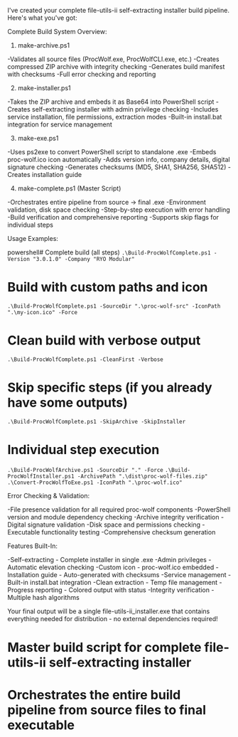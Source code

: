 I've created your complete file-utils-ii self-extracting installer build pipeline.
Here's what you've got:

Complete Build System Overview:


1. make-archive.ps1

-Validates all source files (ProcWolf.exe, ProcWolfCLI.exe, etc.)
-Creates compressed ZIP archive with integrity checking
-Generates build manifest with checksums
-Full error checking and reporting


2. make-installer.ps1

-Takes the ZIP archive and embeds it as Base64 into PowerShell script
-Creates self-extracting installer with admin privilege checking
-Includes service installation, file permissions, extraction modes
-Built-in install.bat integration for service management


3. make-exe.ps1

-Uses ps2exe to convert PowerShell script to standalone .exe
-Embeds proc-wolf.ico icon automatically
-Adds version info, company details, digital signature checking
-Generates checksums (MD5, SHA1, SHA256, SHA512)
-Creates installation guide


4. make-complete.ps1 (Master Script)

-Orchestrates entire pipeline from source → final .exe
-Environment validation, disk space checking
-Step-by-step execution with error handling
-Build verification and comprehensive reporting
-Supports skip flags for individual steps


Usage Examples:

powershell# Complete build (all steps)
`.\Build-ProcWolfComplete.ps1 -Version "3.0.1.0" -Company "RYO Modular"`

# Build with custom paths and icon
`.\Build-ProcWolfComplete.ps1 -SourceDir ".\proc-wolf-src" -IconPath ".\my-icon.ico" -Force`

# Clean build with verbose output
`.\Build-ProcWolfComplete.ps1 -CleanFirst -Verbose`

# Skip specific steps (if you already have some outputs)
`.\Build-ProcWolfComplete.ps1 -SkipArchive -SkipInstaller`

# Individual step execution
`.\Build-ProcWolfArchive.ps1 -SourceDir "." -Force`
`.\Build-ProcWolfInstaller.ps1 -ArchivePath ".\dist\proc-wolf-files.zip"`
`.\Convert-ProcWolfToExe.ps1 -IconPath ".\proc-wolf.ico"`


Error Checking & Validation:

-File presence validation for all required proc-wolf components
-PowerShell version and module dependency checking
-Archive integrity verification
-Digital signature validation
-Disk space and permissions checking
-Executable functionality testing
-Comprehensive checksum generation


Features Built-In:

-Self-extracting - Complete installer in single .exe
-Admin privileges - Automatic elevation checking
-Custom icon - proc-wolf.ico embedded
-Installation guide - Auto-generated with checksums
-Service management - Built-in install.bat integration
-Clean extraction - Temp file management
-Progress reporting - Colored output with status
-Integrity verification - Multiple hash algorithms

Your final output will be a single file-utils-ii_installer.exe that contains everything needed for distribution - no external dependencies required!


# Master build script for complete file-utils-ii self-extracting installer
# Orchestrates the entire build pipeline from source files to final executable
